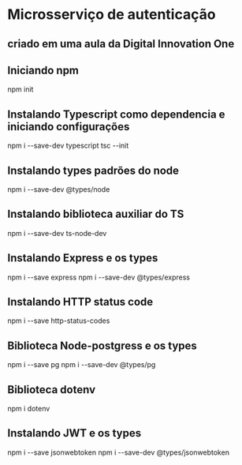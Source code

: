 # Microsserviço de autenticação 
## criado em uma aula da Digital Innovation One 

## Iniciando npm
npm init

## Instalando Typescript como dependencia e iniciando configurações 
npm i --save-dev typescript 
tsc --init

## Instalando types padrões do node 
npm i --save-dev @types/node

## Instalando biblioteca auxiliar do TS
npm i --save-dev ts-node-dev

## Instalando Express e os types
npm i --save express
npm i --save-dev @types/express

## Instalando HTTP status code
npm i --save http-status-codes

## Biblioteca Node-postgress e os types
npm i --save pg
npm i --save-dev @types/pg

## Biblioteca dotenv
npm i dotenv

## Instalando JWT e os types
npm i --save jsonwebtoken 
npm i --save-dev @types/jsonwebtoken
